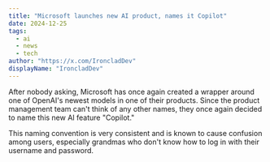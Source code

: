 ```yaml
---
title: "Microsoft launches new AI product, names it Copilot"
date: 2024-12-25
tags: 
  - ai
  - news
  - tech
author: "https://x.com/IroncladDev"
displayName: "IroncladDev"
---
```


After nobody asking, Microsoft has once again created a wrapper around one of OpenAI's newest models in one of their products. Since the product management team can't think of any other names, they once again decided to name this new AI feature "Copilot."

This naming convention is very consistent and is known to cause confusion among users, especially grandmas who don't know how to log in with their username and password.
